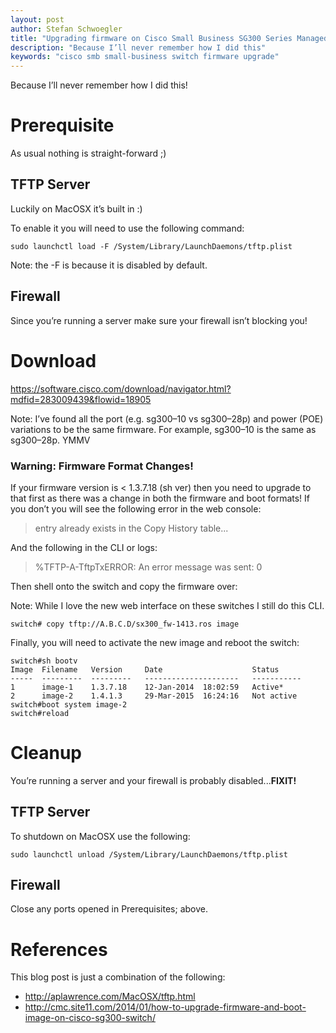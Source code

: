 ```yaml
---
layout: post
author: Stefan Schwoegler
title: "Upgrading firmware on Cisco Small Business SG300 Series Managed Switch"
description: "Because I’ll never remember how I did this"
keywords: "cisco smb small-business switch firmware upgrade"
---
```

Because I’ll never remember how I did this!

# Prerequisite

As usual nothing is straight-forward ;)

## TFTP Server

Luckily on MacOSX it’s built in :)

To enable it you will need to use the following command:

```
sudo launchctl load -F /System/Library/LaunchDaemons/tftp.plist
```

Note: the -F is because it is disabled by default.

## Firewall

Since you’re running a server make sure your firewall isn’t blocking you!

# Download

https://software.cisco.com/download/navigator.html?mdfid=283009439&flowid=18905

Note: I’ve found all the port (e.g. sg300–10 vs sg300–28p) and power (POE) variations to be the same firmware. For example, sg300–10 is the same as sg300–28p. YMMV

### Warning: Firmware Format Changes!

If your firmware version is < 1.3.7.18 (sh ver) then you need to upgrade to that first as there was a change in both the firmware and boot formats!
If you don’t you will see the following error in the web console:

> entry already exists in the Copy History table...

And the following in the CLI or logs:

> %TFTP-A-TftpTxERROR: An error message was sent: 0 <Closed by application>

Then shell onto the switch and copy the firmware over:

Note: While I love the new web interface on these switches I still do this CLI.

```
switch# copy tftp://A.B.C.D/sx300_fw-1413.ros image
```

Finally, you will need to activate the new image and reboot the switch:

```
switch#sh bootv
Image  Filename   Version     Date                    Status
-----  ---------  ---------   ---------------------   -----------
1      image-1    1.3.7.18    12-Jan-2014  18:02:59   Active*
2      image-2    1.4.1.3     29-Mar-2015  16:24:16   Not active
switch#boot system image-2
switch#reload
```

# Cleanup

You’re running a server and your firewall is probably disabled...**FIXIT!**

## TFTP Server

To shutdown on MacOSX use the following:

```
sudo launchctl unload /System/Library/LaunchDaemons/tftp.plist
```

## Firewall

Close any ports opened in Prerequisites; above.

# References

This blog post is just a combination of the following:

* <http://aplawrence.com/MacOSX/tftp.html>
* <http://cmc.site11.com/2014/01/how-to-upgrade-firmware-and-boot-image-on-cisco-sg300-switch/>
